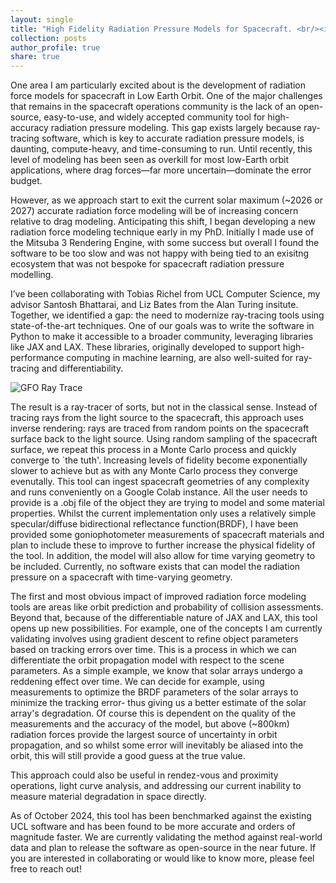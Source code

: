 ```yaml
---
layout: single
title: "High Fidelity Radiation Pressure Models for Spacecraft. <br/><img src='/images/raddir_GRACE_neg_X.png' width='450'>"
collection: posts
author_profile: true
share: true
---
```




One area I am particularly excited about is the development of radiation force models for spacecraft in Low Earth Orbit. One of the major challenges that remains in the spacecraft operations community is the lack of an open-source, easy-to-use, and widely accepted community tool for high-accuracy radiation pressure modeling. This gap exists largely because ray-tracing software, which is key to accurate radiation pressure models, is daunting, compute-heavy, and time-consuming to run. Until recently, this level of modeling has been seen as overkill for most low-Earth orbit applications, where drag forces—far more uncertain—dominate the error budget.

However, as we approach start to exit the current solar maximum (~2026 or 2027) accurate radiation force modeling will be of increasing concern relative to drag modeling. Anticipating this shift, I began developing a new radiation force modeling technique early in my PhD. Initially I made use of the Mitsuba 3 Rendering Engine, with some success but overall I found the software to be too slow and was not happy with being tied to an exisitng ecosystem that was not bespoke for spacecraft radiation pressure modelling.

I’ve been collaborating with Tobias Richel from UCL Computer Science, my advisor Santosh Bhattarai, and Liz Bates from the Alan Turing insitute. Together, we identified a gap: the need to modernize ray-tracing tools using state-of-the-art techniques. One of our goals was to write the software in Python to make it accessible to a broader community, leveraging libraries like JAX and LAX. These libraries, originally developed to support high-performance computing in machine learning, are also well-suited for ray-tracing and differentiability.

![GFO Ray Trace](https://github.com/CharlesPlusC/CharlesPlusC.github.io/blob/master//images/raddir_GRACE_neg_X.png?raw=true)

The result is a ray-tracer of sorts, but not in the classical sense. Instead of tracing rays from the light source to the spacecraft, this approach uses inverse rendering: rays are traced from random points on the spacecraft surface back to the light source. Using random sampling of the spacecraft surface, we repeat this process in a Monte Carlo process and quickly converge to `the tuth'. Increasing levels of fidelity become exponentially slower to achieve but as with any Monte Carlo process they converge evenutally. This tool can ingest spacecraft geometries of any complexity and runs conveniently on a Google Colab instance. All the user needs to provide is a .obj file of the object they are trying to model and some material properties. Whilst the current implementation only uses a relatively simple specular/diffuse bidirectional reflectance function(BRDF), I have been provided some goniophotometer measurements of spacecraft materials and plan to include these to improve to further increase the physical fidelity of the tool. In addition, the model will also allow for time varying geometry to be included. Currently, no software exists that can model the radiation pressure on a spacecraft with time-varying geometry.

The first and most obvious impact of improved radiation force modeling tools are areas like orbit prediction and probability of collision assessments. Beyond that, because of the differentiable nature of JAX and LAX, this tool opens up new possibilities. For example, one of the concepts I am currently validating involves using gradient descent to refine object parameters based on tracking errors over time. This is a process in which we can differentiate the orbit propagation model with respect to the scene parameters. As a simple example, we know that solar arrays undergo a reddening effect over time. We can decide for example, using measurements to optimize the BRDF parameters of the solar arrays to minimize the tracking error- thus giving us a better estimate of the solar array's degradation. Of course this is dependent on the quality of the measurements and the accuracy of the model, but above (~800km) radiation forces provide the largest source of uncertainty in orbit propagation, and so whilst some error will inevitably be aliased into the orbit, this will still provide a good guess at the true value.

This approach could also be useful in rendez-vous and proximity operations, light curve analysis, and addressing our current inability to measure material degradation in space directly.

As of October 2024, this tool has been benchmarked against the existing UCL software and has been found to be more accurate and orders of magnitude faster. We are currently validating the method against real-world data and plan to release the software as open-source in the near future. If you are interested in collaborating or would like to know more, please feel free to reach out!